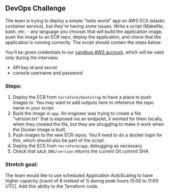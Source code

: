 ## DevOps Challenge
The team is trying to deploy a simple "hello world" app on AWS ECS (elastic container service),
but they're having some issues. Write a script (Makefile, bash, etc. - any language you choose)
that will build the application image, push the image to an ECR repo, deploy the application,
and check that the application is running correctly. The script should contain the steps below.

You'll be given credentials to our [sandbox AWS account](https://oddball-interviews.signin.aws.amazon.com/console),
which will be valid only during the interview.
  - API key id and secret
  - console username and password

### Steps:

1. Deploy the ECR from `terraform/bootstrap` to have a place to push images to. You may want to add outputs here to reference the repo name in your script.
1. Build the image in `app`. An engineer was trying to create a file "version.txt" that is exposed via an endpoint, it worked for them locally, when they created the file, but they are struggling to make it work when the Docker image is built.
1. Push images to the new ECR repos. You'll need to do a docker login for this, which should also be part of the script.
1. Deploy the ECS from `terraform/app`, debugging as necessary.
1. Check that `$ALB_DNS/version` returns the current Git commit SHA

### Stretch goal:
The team would like to use scheduled Application AutoScaling to have higher capacity (count of 8
instead of 1) during peak hours (5:00 to 11:00 UTC). Add this ability to the Terraform code.
